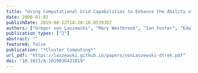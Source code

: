 ```yaml
---
title: "Using Computational Grid Capabilities to Enhance the Ability of an X-Ray Source for Structural Biology"
date: 2000-01-01
publishDate: 2019-08-22T18:20:18.053930Z
authors: ["Gregor von Laszewski", "Mary Westbrook", "Ian Foster", "Edwin Westbrook", "Craig Barnes"]
publication_types: ["2"]
abstract: ""
featured: false
publication: "*Cluster Computing*"
url_pdf: "https://laszewski.github.io/papers/vonLaszewski-dtrek.pdf"
doi: "10.1023/A:1019036421819"
---
```


